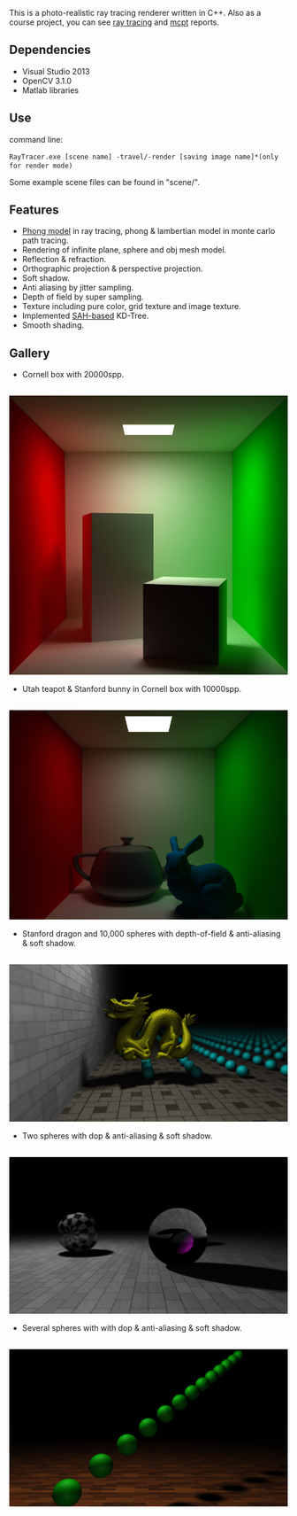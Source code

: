 This is a photo-realistic ray tracing renderer written in C++. Also as a course project, you can see <a href="https://github.com/nero19960329/RayTracer/blob/master/report.pdf">ray tracing</a> and <a href="https://github.com/nero19960329/RealTimeGI/blob/master/report/report.pdf">mcpt</a> reports.

## Dependencies

+ Visual Studio 2013
+ OpenCV 3.1.0
+ Matlab libraries

## Use

command line:

```
RayTracer.exe [scene name] -travel/-render [saving image name]*(only for render mode)
```

Some example scene files can be found in "scene/".

## Features

+ <a href="https://en.wikipedia.org/wiki/Phong_reflection_model">Phong model</a> in ray tracing, phong & lambertian model in monte carlo path tracing.
+ Rendering of infinite plane, sphere and obj mesh model.
+ Reflection & refraction.
+ Orthographic projection & perspective projection.
+ Soft shadow.
+ Anti aliasing by jitter sampling.
+ Depth of field by super sampling.
+ Texture including pure color, grid texture and image texture.
+ Implemented <a href="http://www.eng.utah.edu/~cs6965/papers/kdtree.pdf">SAH-based</a> KD-Tree.
+ Smooth shading.

## Gallery

+ Cornell box with 20000spp.
<div style="text-align:center; margin-top:30px"><img src="gallery/mcpt_boxes_lambertian_all.png"></div>

+ Utah teapot & Stanford bunny in Cornell box with 10000spp.
<div style="text-align:center; margin-top:30px"><img src="gallery/objs_ground_truth.png"></div>

+ Stanford dragon and 10,000 spheres with depth-of-field & anti-aliasing & soft shadow.
<div style="text-align:center; margin-top:30px"><img src="gallery/dragon_dop20_anti20_soft49.png"></div>

+ Two spheres with dop & anti-aliasing & soft shadow.
<div style="text-align:center; margin-top:30px"><img src="gallery/two_balls_dop20_anti20_soft49.png"></div>

+ Several spheres with with dop & anti-aliasing & soft shadow.
<div style="text-align:center; margin-top:30px"><img src="gallery/balls_dop20_anti20_soft49.png"></div>